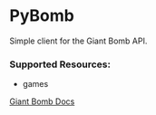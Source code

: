 PyBomb
==============

Simple client for the Giant Bomb API.

### Supported Resources:
* games


[Giant Bomb Docs](http://www.giantbomb.com/api/)
